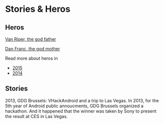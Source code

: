 # Stories & Heros

## Heros
[Van Riper, the god father](https://plus.google.com/+MichaelVanRiper)

[Dan Franc, the god mother](https://plus.google.com/+DanielFranc)

Read more about heros in
* [2015](stories/stories_heros_2015.md)
* [2014](stories/stories_heros_2014.md)

## Stories
2013, GDG Brussels: VHackAndroid and a trip to Las Vegas.
In 2013, for the 5th year of Android public annoucments, GDG Brussels organized a hackathon. And it happened that the winner was taken by Sony to present the result at CES in Las Vegas. 
